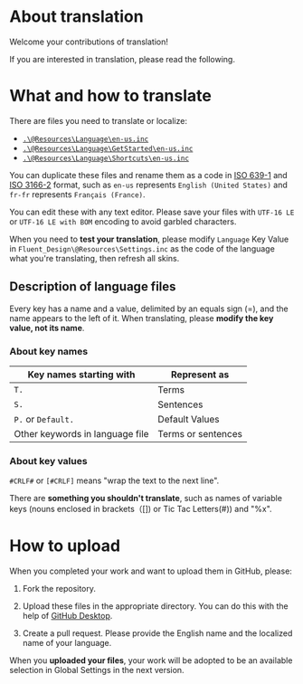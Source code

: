# About translation

Welcome your contributions of translation!

If you are interested in translation, please read the following.

# What and how to translate

There are files you need to translate or localize:

- [`.\@Resources\Language\en-us.inc`](https://github.com/SteveHsuDrawing/quanto/blob/main/%40Resources/Language/en-us.inc)
- [`.\@Resources\Language\GetStarted\en-us.inc`](https://github.com/SteveHsuDrawing/quanto/blob/main/%40Resources/Language/GetStarted/en-us.inc)
- [`.\@Resources\Language\Shortcuts\en-us.inc`](https://github.com/SteveHsuDrawing/quanto/blob/main/%40Resources/Language/Shortcuts/en-us.inc)

You can duplicate these files and rename them as a code in [ISO 639-1](https://en.wikipedia.org/wiki/ISO_639-1) and [ISO 3166-2](https://en.wikipedia.org/wiki/ISO_3166-2) format, such as `en-us` represents `English (United States)` and `fr-fr` represents `Français (France)`.

You can edit these with any text editor. Please save your files with `UTF-16 LE` or `UTF-16 LE with BOM` encoding to avoid garbled characters.

When you need to **test your translation**, please modify `Language` Key Value in `Fluent_Design\@Resources\Settings.inc` as the code of the language what you're translating, then refresh all skins.

## Description of language files

Every key has a name and a value, delimited by an equals sign (=), and the name appears to the left of it. When translating, please **modify the key value, not its name**.

### About key names

|Key names starting with|Represent as|
|-|-|
|`T.`|Terms|
|`S.`|Sentences|
|`P.` or `Default.`|Default Values|
|Other keywords in language file|Terms or sentences|

### About key values

`#CRLF#` or `[#CRLF]` means "wrap the text to the next line".

There are **something you shouldn't translate**, such as names of variable keys (nouns enclosed in brackets（[]) or Tic Tac Letters(#)) and "%x".

# How to upload

When you completed your work and want to upload them in GitHub, please:

1. Fork the repository.

2. Upload these files in the appropriate directory. You can do this with the help of [GitHub Desktop](https://desktop.github.com).

3. Create a pull request. Please provide the English name and the localized name of your language.

When you **uploaded your files**, your work will be adopted to be an available selection in Global Settings in the next version.